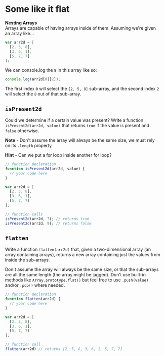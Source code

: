 # Some like it flat
**Nesting Arrays**  
Arrays are capable of having arrays inside of them. Assuming we're given an array like...

```js
var arr2d = [
  [2, 5, 8],
  [3, 6, 1],
  [5, 7, 7]
];
```
We can console.log the `8` in this array like so:

```js
console.log(arr2d[0][2]);
```

The first index `0` will select the `[2, 5, 8]` sub-array, and
the second index `2` will select the `8` out of that sub-array.

## `isPresent2d`
Could we determine if a certain value was present? Write a function `isPresent2d(arr2d, value)` that returns `true` if the value is present and `false` otherwise.

**Note** - Don't assume the array will always be the same size, we must rely on its `.length` property

**Hint** - Can we put a for loop inside another for loop?

```js
// function declaration
function isPresent2d(arr2d, value) {
  // your code here
}

var arr2d = [
  [2, 5, 8],
  [3, 6, 1],
  [5, 7, 7]
];

// function calls
isPresent2d(arr2d, 7); // returns true
isPresent2d(arr2d, 9); // returns false
```

## `flatten`
Write a function `flatten(arr2d)` that, given a two-dimensional array (an array containing arrays), returns a new array containing just the values from inside the sub-arrays.

Don't assume the array will always be the same size, or that the sub-arrays are all the same length (the array might be jagged). Don't use built-in methods like `Array.prototype.flat()` but feel free to use `.push(value)` and/or `.pop()` where needed.

```js
// function declaration
function flatten(arr2d) {
  // your code here
}

var arr2d = [
  [2, 5, 8],
  [3, 6, 1],
  [5, 7, 7]
];

// function call
flatten(arr2d) // returns [2, 5, 8, 3, 6, 1, 5, 7, 7]
```